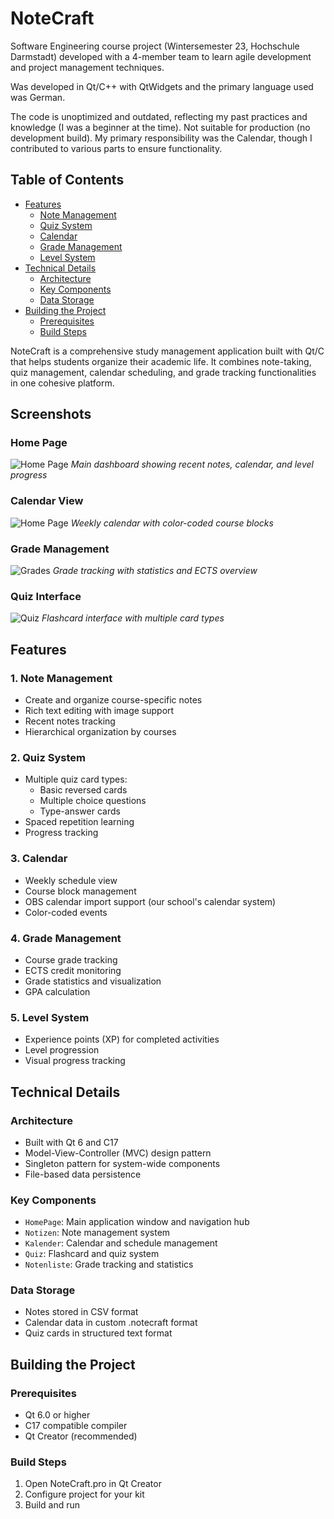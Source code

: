 # NoteCraft

Software Engineering course project (Wintersemester 23, Hochschule Darmstadt) developed with a 4-member team to learn agile development and project management techniques. 

Was developed in Qt/C++ with QtWidgets and the primary language used was German. 

The code is unoptimized and outdated, reflecting my past practices and knowledge (I was a beginner at the time). Not suitable for production (no development build). My primary responsibility was the Calendar, though I contributed to various parts to ensure functionality.

## Table of Contents
- [Features](#features)
  - [Note Management](#1-note-management)
  - [Quiz System](#2-quiz-system)
  - [Calendar](#3-calendar)
  - [Grade Management](#4-grade-management)
  - [Level System](#5-level-system)
- [Technical Details](#technical-details)
  - [Architecture](#architecture)
  - [Key Components](#key-components)
  - [Data Storage](#data-storage)
- [Building the Project](#building-the-project)
  - [Prerequisites](#prerequisites)
  - [Build Steps](#build-steps)

NoteCraft is a comprehensive study management application built with Qt/C that helps students organize their academic life. It combines note-taking, quiz management, calendar scheduling, and grade tracking functionalities in one cohesive platform.

 ## Screenshots
 
 ### Home Page
 ![Home Page](screenshots/homescreen.jpg)
 *Main dashboard showing recent notes, calendar, and level progress*

 ### Calendar View
 ![Home Page](screenshots/calendar.jpg)
 *Weekly calendar with color-coded course blocks*
 
 ### Grade Management
 ![Grades](screenshots/grades.jpg)
 *Grade tracking with statistics and ECTS overview*
 
 ### Quiz Interface
 ![Quiz](screenshots/quiz.jpg)
 *Flashcard interface with multiple card types*

## Features

### 1. Note Management
- Create and organize course-specific notes
- Rich text editing with image support
- Recent notes tracking
- Hierarchical organization by courses

### 2. Quiz System
- Multiple quiz card types:
  - Basic reversed cards
  - Multiple choice questions
  - Type-answer cards
- Spaced repetition learning
- Progress tracking

### 3. Calendar
- Weekly schedule view
- Course block management
- OBS calendar import support (our school's calendar system)
- Color-coded events

### 4. Grade Management
- Course grade tracking
- ECTS credit monitoring
- Grade statistics and visualization
- GPA calculation

### 5. Level System
- Experience points (XP) for completed activities
- Level progression
- Visual progress tracking

## Technical Details

### Architecture
- Built with Qt 6 and C17
- Model-View-Controller (MVC) design pattern
- Singleton pattern for system-wide components
- File-based data persistence

### Key Components
- `HomePage`: Main application window and navigation hub
- `Notizen`: Note management system
- `Kalender`: Calendar and schedule management
- `Quiz`: Flashcard and quiz system
- `Notenliste`: Grade tracking and statistics

### Data Storage
- Notes stored in CSV format
- Calendar data in custom .notecraft format
- Quiz cards in structured text format

## Building the Project

### Prerequisites
- Qt 6.0 or higher
- C17 compatible compiler
- Qt Creator (recommended)

### Build Steps 
1. Open NoteCraft.pro in Qt Creator
2. Configure project for your kit
3. Build and run